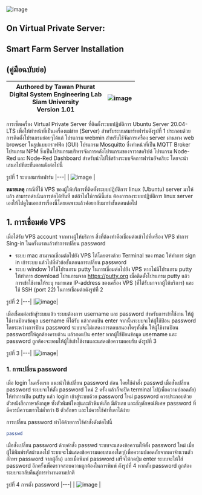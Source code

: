 ![image](https://user-images.githubusercontent.com/37249027/218273460-1c18a18e-b4a5-4b00-b155-feb20d4cb7b7.png)

 
## On Virtual Private Server:
## Smart Farm Server Installation 
## (คู่มือฉบับย่อ)


 | Authored by Tawan Phurat <br> Digital System Engineering Lab <br> Siam University <br> Version 1.01 | ![image](https://user-images.githubusercontent.com/37249027/218273504-f589e290-0608-45a8-902a-a9ecec704975.png)  |
| -------- | -------- |

การเซ็ตเครื่อง Virtual Private Server ที่ติดตั้งระบบปฏิบัติการ Ubuntu Server 20.04-LTS เพื่อให้ทำหน้าที่เป็นเครื่องแม่ข่าย (Server) สำหรับระบบสมาร์ทฟาร์มดังรูปที่ 1  ประกอบด้วยการติดตั้งโปรแกรมย่อยๆได้แก่ โปรแกรม webmin สำหรับใช้จัดการเครื่อง server ผ่านทาง web browser ในรูปแบบกราฟฟิค (GUI) โปรแกรม  Mosquitto ซึ่งทำหน้าที่เป็น MQTT Broker โปรแกรม NPM ซึ่งเป็นโปรแกรมบริหารจัดการคลังโปรแกรมของจาวาสคริปต์  โปรแกรม Node-Red และ  Node-Red Dashboard สำหรับนำไปใช้สร้างระบบจัดการฟาร์มอัจฉริยะ โดยจะนำเสนอไปทีละขั้นตอนดังต่อไปนี้

รูปที่ 1 ระบบสมาร์ทฟาร์ม
|---|
| ![image](https://user-images.githubusercontent.com/37249027/219899900-5cbf238b-282d-4a11-a07d-d19354315b3e.png) |


**หมายเหตุ**  กรณีที่ใช้ VPS ของผู้ให้บริการที่ติดตั้งระบบปฎิบัติการ linux (Ubuntu) server มาให้แล้ว สามารถดำเนินการต่อได้ทันที แต่ถ้าไม่ใช่กรณีนี้เช่น ต้องการลงระบบปฏิบัติการ linux server เองให้ไปดูในเอกสารเรื่องนี้โดยเฉพาะแล้วค่่อยกลับมาทำขั้นตอนต่อไป


## 1. การเชื่อมต่อ VPS 

  เมื่อได้รับ VPS account จากทางผู้ให้บริการ สิ่งที่ต้องทำคือเชื่อมต่อเข้าไปที่เครื่อง VPS ทำการ Sing-in ในครั้งแรกแล้วทำการเปลี่ยน password 

* ระบบ mac สามารถเชื่อมต่อไปยัง VPS ได้โดยตรงด้วย Terminal ของ mac ให้ทำการ sign in เข้าระบบ แล้วไปที่หัวข้อขั้นตอนการเปลี่ยน password
* ระบบ window ให้ใช้โปรแกรม putty ในการเชื่อมต่อไปยัง  VPS  หากไม่มีโปรแกรม putty ให้ทำการ download โปรแกรมจาก https://putty.org
เมื่อติดตั้งโปรแกรม putty แล้ว การเข้าใช้งานให้ระบุ หมายเลข IP-address ของเครื่อง VPS (ที่ได้รับมาจากผู้ให้บริการ) และใช้ SSH (port 22) ในการเชื่อมต่อดังรูปที่ 2

รูปที่ 2 
|---|
|![image](https://user-images.githubusercontent.com/37249027/219900743-d169e7e9-f4cb-4c10-a14d-f61ba42bd039.png)|

เมื่อเชื่อมต่อเข้าสู่ระบบแล้ว ระบบต้องการ username และ password สำหรับการเข้าใช้งาน ให้ผู้ใช้งานป้อนข้อมูล username  ที่ได้รับ แล้วกดแป้น enter จากนั้นระบบจะให้ผู้ใช้ป้อน password  โดยระหว่างการป้อน password ระบบจะไม่แสดงการตอบสนองใดๆทั้งสิ้น ให้ผู้ใช้งานป้อน passwordให้ถูกต้องครบถ้วน แล้วกดแป้น enter หากผู้ใช้ป้อนข้อมูล username และ password ถูกต้องจะยอมให้ผู้ใช้เข้าใช้งานและแสดงข้อความตอบรับ ดังรูปที่ 3

รูปที่ 3
|---|
|![image](https://user-images.githubusercontent.com/37249027/219900895-c1876f88-d379-4227-abb5-30b21a5d2102.png)|

### 1. การเปลี่ยน password 

เมื่อ login ในครั้งแรก แนะนำให้เปลี่ยน password ก่อน โดยใช้คำสั่ง passwd  เมื่อสั่งเปลี่ยน password ระบบจะให้ตั้ง password ใหม่ 2 ครั้ง แล้วก็จะปิด terminal ไป(เพื่อความปลอดภัย)  ให้ทำการเปิด putty แล้ว login เข้าสู่ระบบด้วย password ใหม่ password ควรประกอบด้วย ตัวหนังสือภาษาอังกฤษ ทั้งตัวพิมพ์ใหญ่และตัวพิมพ์เล็ก มีตัวเลข และสัญลักษณ์พิเศษ password ที่ดีควรมีความยาวไม่ต่ำกว่า 8 ตัวอักษร และไม่ควรใช้คำที่เดาได้ง่าย

การเปลี่ยน password ทำได้ด้วยการใช้คำสั่งดังต่อไปนี้ 
```bash
passwd
```
เมื่่อสั่งเปลี่ยน password ด้วยคำสั่ง passwd ระบบจะแสดงข้อความให้ตั้ง password ใหม่ เมื่อผู้ใช้พิมพ์รหัสผ่านลงไป ระบบจะไม่แสดงข้อความตอบสนองใดๆ(เพื่อความปลอดภัยจากเดาจำนวนตัวอักษร password จากผู้อื่น) และเมื่อพิมพ์ password เสร็จให้กดปุ่ม enter ระบบจะให้ใส่ password อีกครั้งเพื่อตรวจสอบความถูกต้องในการพิมพ์ ดังรูปที่ 4 หากตั้ง password ถูกต้องระบบจะกลับคืนสู่การทำงานตามปกติ 

รูปที่ 4 การตั้ง password
|---|
| ![image](https://user-images.githubusercontent.com/37249027/219901346-40f54f86-923c-44b0-a12c-7544d00848c6.png) |




